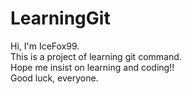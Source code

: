 # LearningGit
Hi, I'm IceFox99.  
This is a project of learning git command.  
Hope me insist on learning and coding!!  
Good luck, everyone.